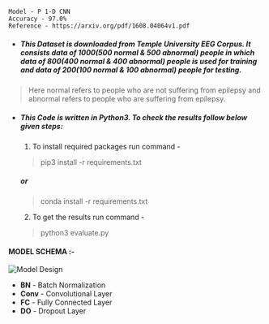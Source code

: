 ```
Model - P 1-D CNN
Accuracy - 97.0% 
Reference - https://arxiv.org/pdf/1608.04064v1.pdf 
```
- ##### This Dataset is downloaded from Temple University EEG Corpus. It consists data of 1000(500 normal & 500 abnormal) people in which data of 800(400 normal & 400 abnormal) people is used for training and data of 200(100 normal & 100 abnormal) people for testing.

> Here normal refers to people who are not suffering from epilepsy and abnormal refers to people who are suffering from epilepsy. 
- ##### This Code is written in Python3. To check the results follow below given steps:

  1. To install required packages run command -
   > pip3 install -r requirements.txt
     #####   or
   > conda install -r requirements.txt
  2. To get the results run command -
   > python3 evaluate.py 
   
 ####      
   #### **MODEL SCHEMA :-** 



![Model Design](https://github.com/Adi-repo/Capstone_Project_2020/blob/master/images/Model_design.jpeg)

- __BN__ - Batch Normalization
- __Conv__ - Convolutional Layer
- __FC__ - Fully Connected Layer
- __DO__ - Dropout Layer
